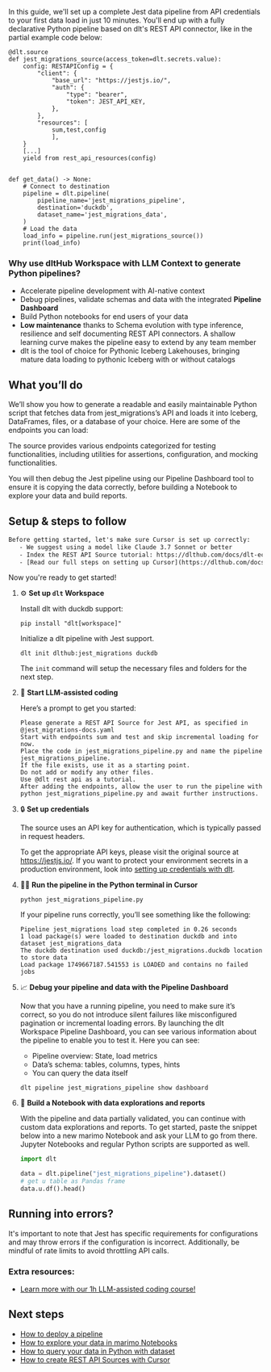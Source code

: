 In this guide, we'll set up a complete Jest data pipeline from API credentials to your first data load in just 10 minutes. You'll end up with a fully declarative Python pipeline based on dlt's REST API connector, like in the partial example code below:

```python-outcome
@dlt.source
def jest_migrations_source(access_token=dlt.secrets.value):
    config: RESTAPIConfig = {
        "client": {
            "base_url": "https://jestjs.io/",
            "auth": {
                "type": "bearer",
                "token": JEST_API_KEY,
            },
        },
        "resources": [
            sum,test,config
            ],
    }
    [...]
    yield from rest_api_resources(config)


def get_data() -> None:
    # Connect to destination
    pipeline = dlt.pipeline(
        pipeline_name='jest_migrations_pipeline',
        destination='duckdb',
        dataset_name='jest_migrations_data', 
    )
    # Load the data
    load_info = pipeline.run(jest_migrations_source())
    print(load_info) 
```

### Why use dltHub Workspace with LLM Context to generate Python pipelines?

- Accelerate pipeline development with AI-native context
- Debug pipelines, validate schemas and data with the integrated **Pipeline Dashboard**
- Build Python notebooks for end users of your data
- **Low maintenance** thanks to Schema evolution with type inference, resilience and self documenting REST API connectors. A shallow learning curve makes the pipeline easy to extend by any team member
- dlt is the tool of choice for Pythonic Iceberg Lakehouses, bringing mature data loading to pythonic Iceberg with or without catalogs

## What you’ll do

We’ll show you how to generate a readable and easily maintainable Python script that fetches data from jest_migrations’s API and loads it into Iceberg, DataFrames, files, or a database of your choice. Here are some of the endpoints you can load:

The source provides various endpoints categorized for testing functionalities, including utilities for assertions, configuration, and mocking functionalities.

You will then debug the Jest pipeline using our Pipeline Dashboard tool to ensure it is copying the data correctly, before building a Notebook to explore your data and build reports.

## Setup & steps to follow

```default
Before getting started, let's make sure Cursor is set up correctly:
   - We suggest using a model like Claude 3.7 Sonnet or better
   - Index the REST API Source tutorial: https://dlthub.com/docs/dlt-ecosystem/verified-sources/rest_api/ and add it to context as **@dlt rest api**
   - [Read our full steps on setting up Cursor](https://dlthub.com/docs/dlt-ecosystem/llm-tooling/cursor-restapi#23-configuring-cursor-with-documentation)
```

Now you're ready to get started!

1. ⚙️ **Set up `dlt` Workspace**
    
    Install dlt with duckdb support:
    ```shell
    pip install "dlt[workspace]"
    ```

    Initialize a dlt pipeline with Jest support.
    ```shell
    dlt init dlthub:jest_migrations duckdb
    ```

    The `init` command will setup the necessary files and folders for the next step.
    
2. 🤠 **Start LLM-assisted coding**
    
    Here’s a prompt to get you started:
    
    ```prompt
    Please generate a REST API Source for Jest API, as specified in @jest_migrations-docs.yaml 
    Start with endpoints sum and test and skip incremental loading for now. 
    Place the code in jest_migrations_pipeline.py and name the pipeline jest_migrations_pipeline. 
    If the file exists, use it as a starting point. 
    Do not add or modify any other files. 
    Use @dlt rest api as a tutorial. 
    After adding the endpoints, allow the user to run the pipeline with python jest_migrations_pipeline.py and await further instructions.
    ```

    
3. 🔒 **Set up credentials** 
    
    The source uses an API key for authentication, which is typically passed in request headers.
    
    To get the appropriate API keys, please visit the original source at https://jestjs.io/.
    If you want to protect your environment secrets in a production environment, look into [setting up credentials with dlt](https://dlthub.com/docs/walkthroughs/add_credentials).
    
4. 🏃‍♀️ **Run the pipeline in the Python terminal in Cursor**
    
    ```shell
    python jest_migrations_pipeline.py
    ```
    
    If your pipeline runs correctly, you’ll see something like the following:
    
    ```shell
    Pipeline jest_migrations load step completed in 0.26 seconds
    1 load package(s) were loaded to destination duckdb and into dataset jest_migrations_data
    The duckdb destination used duckdb:/jest_migrations.duckdb location to store data
    Load package 1749667187.541553 is LOADED and contains no failed jobs
    ```
    
5. 📈 **Debug your pipeline and data with the Pipeline Dashboard**

    Now that you have a running pipeline, you need to make sure it’s correct, so you do not introduce silent failures like misconfigured pagination or incremental loading errors. By launching the dlt Workspace Pipeline Dashboard, you can see various information about the pipeline to enable you to test it. Here you can see:
    - Pipeline overview: State, load metrics
    - Data’s schema: tables, columns, types, hints
    - You can query the data itself
    
    ```shell
    dlt pipeline jest_migrations_pipeline show dashboard
    ```
    
6. 🐍 **Build a Notebook with data explorations and reports**

    With the pipeline and data partially validated, you can continue with custom data explorations and reports. To get started, paste the snippet below into a new marimo Notebook and ask your LLM to go from there. Jupyter Notebooks and regular Python scripts are supported as well.

    
    ```python
    import dlt

   data = dlt.pipeline("jest_migrations_pipeline").dataset()
   # get u table as Pandas frame
   data.u.df().head()
    ```

## Running into errors?

It's important to note that Jest has specific requirements for configurations and may throw errors if the configuration is incorrect. Additionally, be mindful of rate limits to avoid throttling API calls.

### Extra resources:

- [Learn more with our 1h LLM-assisted coding course!](https://www.youtube.com/watch?v=GGid70rnJuM)

## Next steps

- [How to deploy a pipeline](https://dlthub.com/docs/walkthroughs/deploy-a-pipeline)
- [How to explore your data in marimo Notebooks](https://dlthub.com/docs/general-usage/dataset-access/marimo)
- [How to query your data in Python with dataset](https://dlthub.com/docs/general-usage/dataset-access/dataset)
- [How to create REST API Sources with Cursor](https://dlthub.com/docs/dlt-ecosystem/llm-tooling/cursor-restapi)

